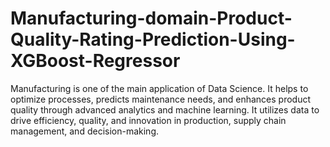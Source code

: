 # Manufacturing-domain-Product-Quality-Rating-Prediction-Using-XGBoost-Regressor
Manufacturing is one of the main application of Data Science. It helps to optimize processes, predicts maintenance needs, and enhances product quality through advanced analytics and machine learning. It utilizes data to drive efficiency, quality, and innovation in production, supply chain management, and decision-making.
